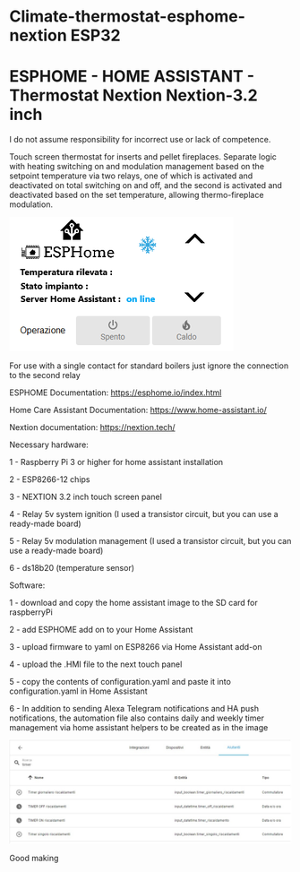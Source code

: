 # Climate-thermostat-esphome-nextion ESP32
# ESPHOME - HOME ASSISTANT - Thermostat Nextion Nextion-3.2 inch

I do not assume responsibility for incorrect use or lack of competence.

Touch screen thermostat for inserts and pellet fireplaces.
Separate logic with heating switching on and modulation management based on the setpoint temperature via two relays, one of which is activated and deactivated on total switching on and off, and the second is activated and deactivated based on the set temperature, allowing thermo-fireplace modulation.

![](https://github.com/Giuseppe-P/Climate-thermostat-esphome-nextion/blob/main/HA_ESPHOME_TERMOSTATO_NEXTION_ONLINE.png)

For use with a single contact for standard boilers just ignore the connection to the second relay

ESPHOME Documentation:
https://esphome.io/index.html

Home Care Assistant Documentation:
https://www.home-assistant.io/

Nextion documentation:
https://nextion.tech/

Necessary hardware:

1 - Raspberry Pi 3 or higher for home assistant installation

2 - ESP8266-12 chips

3 - NEXTION 3.2 inch touch screen panel

4 - Relay 5v system ignition (I used a transistor circuit, but you can use a ready-made board)

5 - Relay 5v modulation management (I used a transistor circuit, but you can use a ready-made board)

6 - ds18b20 (temperature sensor)

Software:

1 - download and copy the home assistant image to the SD card for raspberryPi

2 - add ESPHOME add on to your Home Assistant

3 - upload firmware to yaml on ESP8266 via Home Assistant add-on

4 - upload the .HMI file to the next touch panel

5 - copy the contents of configuration.yaml and paste it into configuration.yaml in Home Assistant

6 - In addition to sending Alexa Telegram notifications and HA push notifications, the automation file also contains daily and weekly timer management via home assistant helpers to be created as in the image

![](https://github.com/Giuseppe-P/Climate-thermostat-esphome-nextion/blob/main/helpers.jpg)

Good making
